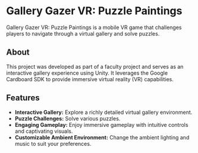 # Gallery Gazer VR: Puzzle Paintings


Gallery Gazer VR: Puzzle Paintings is a mobile VR game that challenges players to navigate through a virtual gallery and solve puzzles.

## About

This project was developed as part of a faculty project and serves as an interactive gallery experience using Unity. It leverages the Google Cardboard SDK to provide immersive virtual reality (VR) capabilities.

## Features

- **Interactive Gallery:** Explore a richly detailed virtual gallery environment.
- **Puzzle Challenges:** Solve various puzzles.
- **Engaging Gameplay:** Enjoy immersive gameplay with intuitive controls and captivating visuals.
- **Customizable Ambient Environment:** Change the ambient lighting and music to suit your preferences.
